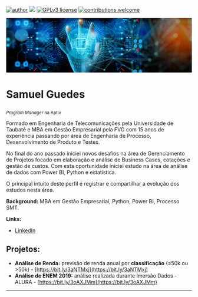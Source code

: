 [![author](https://img.shields.io/badge/author-samuelguedes-red.svg)](https://www.linkedin.com/in/samueluguedes/) [![](https://img.shields.io/badge/python-3.7+-blue.svg)](https://www.python.org/downloads/release/python-365/) [![GPLv3 license](https://img.shields.io/badge/License-GPLv3-blue.svg)](http://perso.crans.org/besson/LICENSE.html) [![contributions welcome](https://img.shields.io/badge/contributions-welcome-brightgreen.svg?style=flat)](https://github.com/samuel-guedes)


<p align="center">
  <img src="banner-4.jpeg" >
</p>

# Samuel Guedes
<sub>*Program Manager* na Aptiv</sub>

Formado em Engenharia de Telecomunicações pela Universidade de Taubaté e MBA em Gestão Empresarial pela FVG com 15 anos de experiência passando por área de Engenharia de Processo, Desenvolvimento de Produto e Testes.

No final do ano passado iniciei novos desafios na área de Gerenciamento de Projetos focado em elaboração e análise de Business Cases, cotações e gestão de custos. Com esta oportunidade iniciei estudo na área de análise de dados com Power BI, Python e estatística.

O principal intuito deste perfil é registrar e compartilhar a evolução dos estudos nesta área.


**Background:** MBA em Gestão Empresarial, Python, Power BI, Processo SMT.

**Links:**
* [LinkedIn](https://www.linkedin.com/in/samueluguedes)


## Projetos:

* **Análise de Renda:** previsão de renda anual por **classificação** (≤50k ou >50k) - [https://bit.ly/3aNTMxj](https://bit.ly/3aNTMxj)
* **Análise de ENEM 2019:** análise realizada durante Imersão Dados - ALURA - [https://bit.ly/3oAXJMm](https://bit.ly/3oAXJMm)

---




